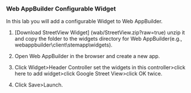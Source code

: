 ### Web AppBuilder Configurable Widget

In this lab you will add a configurable Widget to Web AppBuilder.

1. [Download StreetView Widget] (wab/StreetView.zip?raw=true) unzip it and copy the folder to the widgets directory for Web AppBuilder(e.g., webappbuilder\client\stemapp\widgets).

2. Open Web AppBuilder in the browser and create a new app.

3. Click Widget>Header Controller set the widgets in this controller>click here to add widget>click Google Street View>click OK twice.

4. Click Save>Launch.



